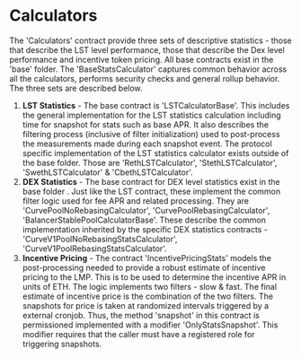 # Calculators

The 'Calculators' contract provide three sets of descriptive statistics - those that describe the LST level performance, those that describe the Dex level performance and incentive token pricing. All base contracts exist in the 'base' folder. The 'BaseStatsCalculator' captures common behavior across all the calculators, performs security checks and general rollup behavior.
The three sets are described below.

1. **LST Statistics** - The base contract is 'LSTCalculatorBase'. This includes the general implementation for the LST statistics calculation including time for snapshot for stats such as base APR. It also describes the filtering process (inclusive of filter initialization) used to post-process the measurements made during each snapshot event.
   The protocol specific implementation of the LST statistics calculator exists outside of the base folder. Those are 'RethLSTCalculator', 'StethLSTCalculator', 'SwethLSTCalculator' & 'CbethLSTCalculator'.
2. **DEX Statistics** - The base contract for DEX level statistics exist in the base folder . Just like the LST contract, these implement the common filter logic used for fee APR and related processing. They are 'CurvePoolNoRebasingCalculator', 'CurvePoolRebasingCalculator', 'BalancerStablePoolCalculatorBase'. These describe the common implementation inherited by the specific DEX statistics contracts - 'CurveV1PoolNoRebasingStatsCalculator', 'CurveV1PoolRebasingStatsCalculator'.
3. **Incentive Pricing** - The contract 'IncentivePricingStats' models the post-processing needed to provide a robust estimate of incentive pricing to the LMP. This is to be used to determine the incentive APR in units of ETH. The logic implements two filters - slow & fast. The final estimate of incentive price is the combination of the two filters. The snapshots for price is taken at randomized intervals triggered by a external cronjob. Thus, the method 'snapshot' in this contract is permissioned implemented with a modifier 'OnlyStatsSnapshot'. This modifier requires that the caller must have a registered role for triggering snapshots.
